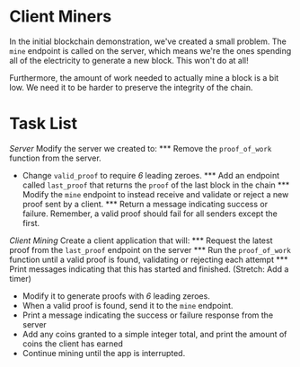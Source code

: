 # Client Miners

In the initial blockchain demonstration, we've created a small problem.  The `mine` endpoint is called on the server, which means we're the ones spending all of the electricity to generate a new block.  This won't do at all!

Furthermore, the amount of work needed to actually mine a block is a bit low.  We need it to be harder to preserve the integrity of the chain.


# Task List

*Server*
Modify the server we created to:
*** Remove the `proof_of_work` function from the server.
* Change `valid_proof` to require *6* leading zeroes.
*** Add an endpoint called `last_proof` that returns the `proof` of the last block in the chain
*** Modify the `mine` endpoint to instead receive and validate or reject a new proof sent by a client.
*** Return a message indicating success or failure.  Remember, a valid proof should fail for all senders except the first.

*Client Mining*
Create a client application that will:
*** Request the latest proof from the `last_proof` endpoint on the server
*** Run the `proof_of_work` function until a valid proof is found, validating or rejecting each attempt
*** Print messages indicating that this has started and finished.  (Stretch: Add a timer)
* Modify it to generate proofs with *6* leading zeroes.
* When a valid proof is found, send it to the `mine` endpoint.  
* Print a message indicating the success or failure response from the server
* Add any coins granted to a simple integer total, and print the amount of coins the client has earned
* Continue mining until the app is interrupted.
